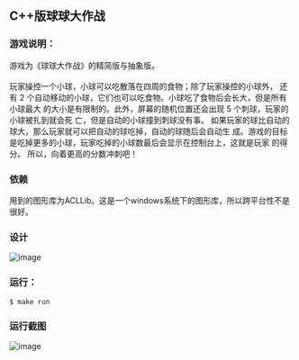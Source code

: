 ## C++版球球大作战
### 游戏说明：
游戏为《球球大作战》的精简版与抽象版。<br><br>玩家操控一个小球，小球可以吃散落在四周的食物；除了玩家操控的小球外，
还有 2 个自动移动的小球，它们也可以吃食物。小球吃了食物后会长大，但是所有小球最大
的大小是有限制的。此外，屏幕的随机位置还会出现 5 个刺球，玩家的小球被扎到就会死
亡，但是自动的小球撞到刺球没有事。
如果玩家的球比自动的球大，那么玩家就可以把自动的球吃掉，自动的球随后会自动生
成。游戏的目标是吃掉更多的小球，玩家吃掉的小球数最后会显示在控制台上，这就是玩家
的得分。
所以，向着更高的分数冲刺吧！
### 依赖
用到的图形库为ACLLib。这是一个windows系统下的图形库，所以跨平台性不是很好。
### 设计
![image](https://user-images.githubusercontent.com/68995451/144999617-72192fbd-b133-44cb-ab34-73d343b10a38.png)
### 运行：
`$ make run`
### 运行截图
![image](https://user-images.githubusercontent.com/68995451/145000295-6a532e4c-e903-4cf1-955a-5c07727539f1.png)
